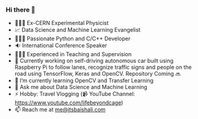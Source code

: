 ### Hi there 👋

- 👩🏻‍🔬 Ex-CERN Experimental Physicist
- 📈 Data Science and Machine Learning Evangelist
- 👩🏻‍💻 Passionate Python and C/C++ Developer
- 🔉 International Conference Speaker
- 👩🏻‍🏫 Experienced in Teaching and Supervision
- 🚗 Currently working on self-driving autonomous car built using Raspberry Pi to follow lanes, recognize traffic signs and people on the road using TensorFlow, Keras and OpenCV. Repository Coming 🔜
- 🌱 I’m currently learning OpenCV and Transfer Learning
- 💬 Ask me about Data Science and Machine Learning
- ⚡ Hobby: Travel Vlogging (📹 YouTube Channel: https://www.youtube.com/lifebeyondcage)
- 📫 Reach me at me@itsbaishali.com
<!-- - 🤩 Fun fact: !>

